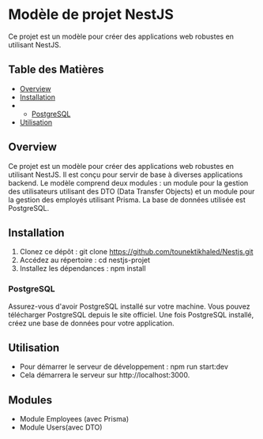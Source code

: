 # Modèle de projet NestJS
Ce projet est un modèle pour créer des applications web robustes en utilisant NestJS.

## Table des Matières
- [Overview](#overview)
- [Installation](#installation)
- - [PostgreSQL](#postgreSQL)
- [Utilisation](#utilisation)

## Overview
Ce projet est un modèle pour créer des applications web robustes en utilisant NestJS. Il est conçu pour servir de base à diverses applications backend. Le modèle comprend deux modules : un module pour la gestion des utilisateurs utilisant des DTO (Data Transfer Objects) et un module pour la gestion des employés utilisant Prisma. La base de données utilisée est PostgreSQL.

## Installation
  1.  Clonez ce dépôt : git clone https://github.com/tounektikhaled/Nestjs.git
  2.  Accédez au répertoire : cd nestjs-projet
  3.  Installez les dépendances : npm install
  ### PostgreSQL  
  Assurez-vous d'avoir PostgreSQL installé sur votre machine. Vous pouvez télécharger PostgreSQL depuis le site officiel. Une fois PostgreSQL installé, créez une base de données pour votre application.

## Utilisation
- Pour démarrer le serveur de développement : npm run start:dev
- Cela démarrera le serveur sur http://localhost:3000.

## Modules
- Module Employees (avec Prisma)
- Module Users(avec DTO)

